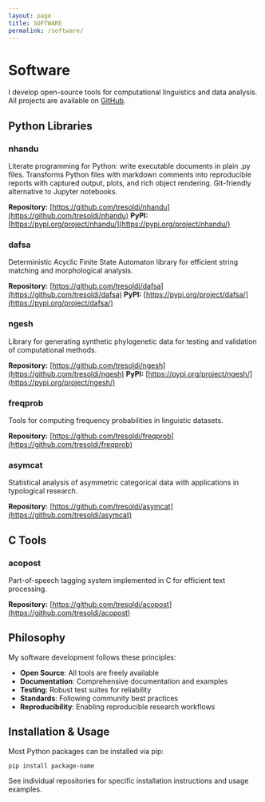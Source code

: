```yaml
---
layout: page
title: SOFTWARE
permalink: /software/
---
```


# Software

I develop open-source tools for computational linguistics and data analysis. All projects are available on [GitHub](https://github.com/tresoldi).

## Python Libraries

### nhandu
Literate programming for Python: write executable documents in plain .py files. Transforms Python files with markdown comments into reproducible reports with captured output, plots, and rich object rendering. Git-friendly alternative to Jupyter notebooks.

**Repository:** [https://github.com/tresoldi/nhandu](https://github.com/tresoldi/nhandu)
**PyPI:** [https://pypi.org/project/nhandu/](https://pypi.org/project/nhandu/)

### dafsa
Deterministic Acyclic Finite State Automaton library for efficient string matching and morphological analysis.

**Repository:** [https://github.com/tresoldi/dafsa](https://github.com/tresoldi/dafsa)
**PyPI:** [https://pypi.org/project/dafsa/](https://pypi.org/project/dafsa/)

### ngesh
Library for generating synthetic phylogenetic data for testing and validation of computational methods.

**Repository:** [https://github.com/tresoldi/ngesh](https://github.com/tresoldi/ngesh)
**PyPI:** [https://pypi.org/project/ngesh/](https://pypi.org/project/ngesh/)

### freqprob
Tools for computing frequency probabilities in linguistic datasets.

**Repository:** [https://github.com/tresoldi/freqprob](https://github.com/tresoldi/freqprob)

### asymcat
Statistical analysis of asymmetric categorical data with applications in typological research.

**Repository:** [https://github.com/tresoldi/asymcat](https://github.com/tresoldi/asymcat)

## C Tools

### acopost
Part-of-speech tagging system implemented in C for efficient text processing.

**Repository:** [https://github.com/tresoldi/acopost](https://github.com/tresoldi/acopost)

## Philosophy

My software development follows these principles:

- **Open Source**: All tools are freely available
- **Documentation**: Comprehensive documentation and examples
- **Testing**: Robust test suites for reliability
- **Standards**: Following community best practices
- **Reproducibility**: Enabling reproducible research workflows

## Installation & Usage

Most Python packages can be installed via pip:

```bash
pip install package-name
```

See individual repositories for specific installation instructions and usage examples.